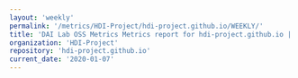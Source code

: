 ```yaml
---
layout: 'weekly'
permalink: '/metrics/HDI-Project/hdi-project.github.io/WEEKLY/'
title: 'DAI Lab OSS Metrics Metrics report for hdi-project.github.io | WEEKLY-REPORT-2020-01-07'
organization: 'HDI-Project'
repository: 'hdi-project.github.io'
current_date: '2020-01-07'
---
```

